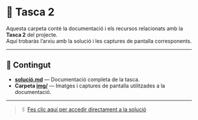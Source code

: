 # 🧩 Tasca 2

Aquesta carpeta conté la documentació i els recursos relacionats amb la **Tasca 2** del projecte.  
Aquí trobaràs l’arxiu amb la solució i les captures de pantalla corresponents.

---

## 📄 Contingut

- **[solució.md](./solucio.md)** — Documentació completa de la tasca.
- **Carpeta [img/](./img/)** — Imatges i captures de pantalla utilitzades a la documentació.

---

> 🖇️ [Fes clic aquí per accedir directament a la solució](./solucio.md)

